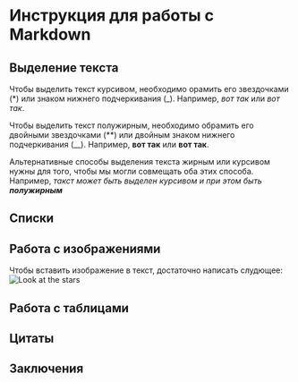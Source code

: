 # Инструкция для работы с Markdown

## Выделение текста

Чтобы выделить текст курсивом, необходимо орамить его звездочками (*) или знаком нижнего подчеркивания (_). Например, *вот так* или _вот так_.

Чтобы выделить текст полужирным, необходимо обрамить его двойными звездочками (**) или двойным знаком нижнего подчеркивания (__). Например, **вот так** или __вот так__. 

Альтернативные способы выделения текста жирным или курсивом нужны для того, чтобы мы могли совмещать оба этих способа. Например, _такст может быть выделен курсивом и при этом быть **полужирным**_ 

## Списки

## Работа с изображениями

Чтобы вставить изображение в текст, достаточно написать слудющее:
![Look at the stars](stars.jpg)

## Работа с таблицами

## Цитаты

## Заключения